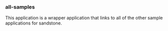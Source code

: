### all-samples

This application is a wrapper application that links to all of the other sample applications for sandstone.
